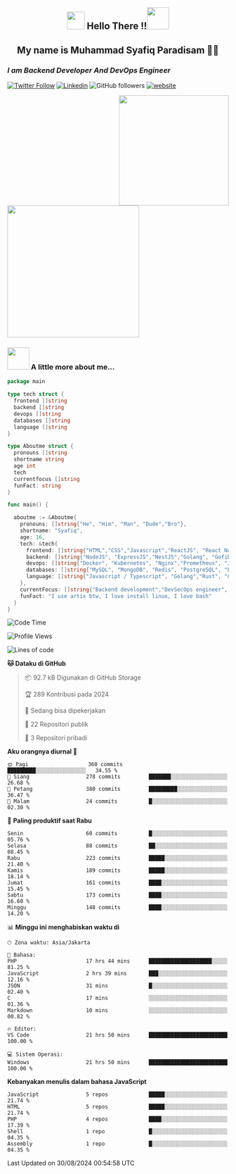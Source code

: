 <h2 align="center"><img src="https://camo.githubusercontent.com/ee9d678a838fdc800a7b1449bae75552c13bfa5afeb275eb6b315e02499c8ba0/68747470733a2f2f656d6f6a69732e736c61636b6d6f6a69732e636f6d2f656d6f6a69732f696d616765732f313533313834393433302f343234362f626c6f622d73756e676c61737365732e6769663f31353331383439343330" width="40"/>
Hello There !!<img src="https://media.giphy.com/media/12oufCB0MyZ1Go/giphy.gif" width="50"></h2>

<h2 align="center">My name is Muhammad Syafiq Paradisam 👋👋</h2>

<h3><em>I am Backend Developer And DevOps Engineer 
</em></h3>

[![Twitter Follow](https://img.shields.io/twitter/follow/misteranmol?label=Follow)](https://x.com/FikkzOutfit)
[![Linkedin](https://img.shields.io/badge/-anmol-blue?style=flat-square&logo=Linkedin&logoColor=white&link=https://www.linkedin.com/in/syafiq-paradisam/)](https://id.linkedin.com/in/syafiq-paradisam-b72749258 )
![GitHub followers](https://img.shields.io/github/followers/syafiqparadisam?label=Follower&style=social)
[![website](https://img.shields.io/badge/Website-46a2f1.svg?&style=flat-square&logo=Google-Chrome&logoColor=white&link=https://anmolsingh.me/)](https://syafiq-paradisam.my.id)

<img align="right" src="https://external-preview.redd.it/76KI_ztaLr9QvFD3AEtHDIHksWlHp4BXjFEGYdp3ZW0.png?width=640&crop=smart&auto=webp&s=5ead39238a51263833b7684888ec8a3254455609" width="250"/>

<img src="https://dwglogo.com/wp-content/uploads/2017/08/go_speed_of_light.png" width="300"/>

### <img src="https://media.giphy.com/media/VgCDAzcKvsR6OM0uWg/giphy.gif" width="50"> A little more about me...


```go
package main

type tech struct {
  frontend []string
  backend []string
  devops []string
  databases []string
  language []string
}

type Aboutme struct {
  pronouns []string
  shortname string
  age int
  tech
  currentfocus []string
  funFact: string
}

func main() {

  aboutme := &Aboutme{
    pronouns: []string{"He", "Him", "Man", "Dude","Bro"},
    shortname: "Syafiq",
    age: 16,
    tech: &tech{
      frontend: []string{"HTML","CSS","Javascript","ReactJS", "React Native"},
      backend: []string{"NodeJS", "ExpressJS","NestJS","Golang", "Gofiber", "Actixweb"},
      devops: []string{"Docker", "Kubernetes", "Nginx","Prometheus", "Jaeger", "Grafana", "Linux", "CI / CD"},
      databases: []string{"MySQL", "MongoDB", "Redis", "PostgreSQL", "Elastic search"},
      language: []string{"Javascript / Typescript", "Golang","Rust", "C"}
    },
    currentFocus: []string{"Backend development","DevSecOps engineer", "Linuxer"},
    funFact: "I use artix btw, I love install linux, I love bash"
  }
}

```

<!--START_SECTION:waka-->
![Code Time](http://img.shields.io/badge/Code%20Time-83%20hrs%2051%20mins-blue)

![Profile Views](http://img.shields.io/badge/Profil%20dilihat-5-blue)

![Lines of code](https://img.shields.io/badge/Sejak%20Hello%20World%20aku%20telah%20menulis-419.3%20thousand%20baris%20kode-blue)

**🐱 Dataku di GitHub** 

> 📦 92.7 kB Digunakan di GitHub Storage 
 > 
> 🏆 289 Kontribusi pada 2024
 > 
> 💼 Sedang bisa dipekerjakan
 > 
> 📜 22 Repositori publik 
 > 
> 🔑 3 Repositori pribadi 
 > 
**Aku orangnya diurnal 🐤** 

```text
🌞 Pagi                   360 commits         █████████░░░░░░░░░░░░░░░░   34.55 % 
🌆 Siang                  278 commits         ███████░░░░░░░░░░░░░░░░░░   26.68 % 
🌃 Petang                 380 commits         █████████░░░░░░░░░░░░░░░░   36.47 % 
🌙 Malam                  24 commits          █░░░░░░░░░░░░░░░░░░░░░░░░   02.30 % 
```
📅 **Paling produktif saat Rabu** 

```text
Senin                    60 commits          █░░░░░░░░░░░░░░░░░░░░░░░░   05.76 % 
Selasa                   88 commits          ██░░░░░░░░░░░░░░░░░░░░░░░   08.45 % 
Rabu                     223 commits         █████░░░░░░░░░░░░░░░░░░░░   21.40 % 
Kamis                    189 commits         █████░░░░░░░░░░░░░░░░░░░░   18.14 % 
Jumat                    161 commits         ████░░░░░░░░░░░░░░░░░░░░░   15.45 % 
Sabtu                    173 commits         ████░░░░░░░░░░░░░░░░░░░░░   16.60 % 
Minggu                   148 commits         ████░░░░░░░░░░░░░░░░░░░░░   14.20 % 
```


📊 **Minggu ini menghabiskan waktu di** 

```text
🕑︎ Zona waktu: Asia/Jakarta

💬 Bahasa: 
PHP                      17 hrs 44 mins      ████████████████████░░░░░   81.25 % 
JavaScript               2 hrs 39 mins       ███░░░░░░░░░░░░░░░░░░░░░░   12.16 % 
JSON                     31 mins             █░░░░░░░░░░░░░░░░░░░░░░░░   02.40 % 
C                        17 mins             ░░░░░░░░░░░░░░░░░░░░░░░░░   01.36 % 
Markdown                 10 mins             ░░░░░░░░░░░░░░░░░░░░░░░░░   00.82 % 

🔥 Editor: 
VS Code                  21 hrs 50 mins      █████████████████████████   100.00 % 

💻 Sistem Operasi: 
Windows                  21 hrs 50 mins      █████████████████████████   100.00 % 
```

**Kebanyakan menulis dalam bahasa JavaScript** 

```text
JavaScript               5 repos             █████░░░░░░░░░░░░░░░░░░░░   21.74 % 
HTML                     5 repos             █████░░░░░░░░░░░░░░░░░░░░   21.74 % 
PHP                      4 repos             ████░░░░░░░░░░░░░░░░░░░░░   17.39 % 
Shell                    1 repo              █░░░░░░░░░░░░░░░░░░░░░░░░   04.35 % 
Assembly                 1 repo              █░░░░░░░░░░░░░░░░░░░░░░░░   04.35 % 
```




 Last Updated on 30/08/2024 00:54:58 UTC
<!--END_SECTION:waka-->
